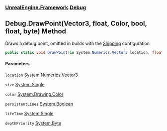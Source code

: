 ### [UnrealEngine.Framework](UnrealEngine_Framework.md 'UnrealEngine.Framework').[Debug](Debug.md 'UnrealEngine.Framework.Debug')
## Debug.DrawPoint(Vector3, float, Color, bool, float, byte) Method
Draws a debug point, omitted in builds with the <a href="https://docs.unrealengine.com/en-US/Programming/Development/BuildConfigurations/index.html#buildconfigurationdescriptions">Shipping</a> configuration  
```csharp
public static void DrawPoint(in System.Numerics.Vector3 location, float size, System.Drawing.Color color, bool persistentLines=false, float lifeTime=-1f, byte depthPriority=0);
```
#### Parameters
<a name='UnrealEngine_Framework_Debug_DrawPoint(System_Numerics_Vector3_float_System_Drawing_Color_bool_float_byte)_location'></a>
`location` [System.Numerics.Vector3](https://docs.microsoft.com/en-us/dotnet/api/System.Numerics.Vector3 'System.Numerics.Vector3')  
  
<a name='UnrealEngine_Framework_Debug_DrawPoint(System_Numerics_Vector3_float_System_Drawing_Color_bool_float_byte)_size'></a>
`size` [System.Single](https://docs.microsoft.com/en-us/dotnet/api/System.Single 'System.Single')  
  
<a name='UnrealEngine_Framework_Debug_DrawPoint(System_Numerics_Vector3_float_System_Drawing_Color_bool_float_byte)_color'></a>
`color` [System.Drawing.Color](https://docs.microsoft.com/en-us/dotnet/api/System.Drawing.Color 'System.Drawing.Color')  
  
<a name='UnrealEngine_Framework_Debug_DrawPoint(System_Numerics_Vector3_float_System_Drawing_Color_bool_float_byte)_persistentLines'></a>
`persistentLines` [System.Boolean](https://docs.microsoft.com/en-us/dotnet/api/System.Boolean 'System.Boolean')  
  
<a name='UnrealEngine_Framework_Debug_DrawPoint(System_Numerics_Vector3_float_System_Drawing_Color_bool_float_byte)_lifeTime'></a>
`lifeTime` [System.Single](https://docs.microsoft.com/en-us/dotnet/api/System.Single 'System.Single')  
  
<a name='UnrealEngine_Framework_Debug_DrawPoint(System_Numerics_Vector3_float_System_Drawing_Color_bool_float_byte)_depthPriority'></a>
`depthPriority` [System.Byte](https://docs.microsoft.com/en-us/dotnet/api/System.Byte 'System.Byte')  
  
